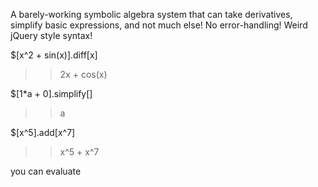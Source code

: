 
A barely-working symbolic algebra system that can take derivatives, simplify basic expressions, and not much else! No error-handling! Weird jQuery style syntax!

$[x^2 + sin(x)].diff[x]
>> 2x + cos(x)

$[1*a + 0].simplify[]
>> a

$[x^5].add[x^7]
>> x^5 + x^7


you can evaluate